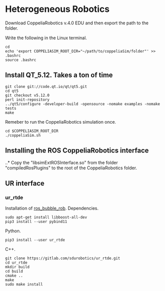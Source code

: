 # Heterogeneous Robotics
Download CoppeliaRobotics v.4.0 EDU and then export the path to the folder.

Write the following in the Linux terminal.

```
cd
echo 'export COPPELIASIM_ROOT_DIR="~/path/to/coppeliaSim/folder"' >> .bashrc
source .bashrc
```

## Install QT_5.12. Takes a ton of time

```
git clone git://code.qt.io/qt/qt5.git
cd qt5
git checkout v5.12.0
perl init-repository
../qt5/configure -developer-build -opensource -nomake examples -nomake tests
make
```

Remeber to run the CoppeliaRobotics simulation once.

```
cd $COPPELIASIM_ROOT_DIR
./coppeliaSim.sh
```

## Installing the ROS CoppeliaRobotics interface

..* Copy the "libsimExtROSInterface.so" from the folder "compiledRosPlugins" to the root of the CoppeliaRobotics folder.
    
## UR interface
### ur_rtde
Installation of [ros_bubble_rob](https://sdurobotics.gitlab.io/ur_rtde/installation/installation.html#linux-ubuntu).
Dependencies.
```
sudo apt-get install libboost-all-dev
pip3 install --user pybind11
```
Python.
```
pip3 install --user ur_rtde
```
C++.
```
git clone https://gitlab.com/sdurobotics/ur_rtde.git
cd ur_rtde
mkdir build
cd build
cmake ..
make
sudo make install
```
